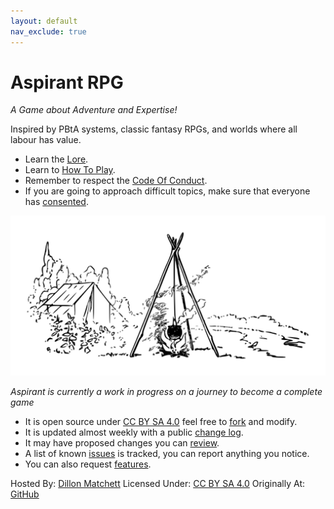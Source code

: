```yaml
---
layout: default
nav_exclude: true
---
```

# Aspirant RPG
*A Game about Adventure and Expertise!*

Inspired by PBtA systems, classic fantasy RPGs, and worlds where all labour has value.

* Learn the [Lore](Lore).
* Learn to [How To Play](How-To-Play).
* Remember to respect the [Code Of Conduct](https://github.com/bombasticSlacks/Aspirant/blob/main/CODE_OF_CONDUCT).
* If you are going to approach difficult topics, make sure that everyone has [consented](https://www.montecookgames.com/store/product/consent-in-gaming/).

![Campfire](Content/Campfire.svg)



*Aspirant is currently a work in progress on a journey to become a complete game*
* It is open source under [CC BY SA 4.0](https://github.com/bombasticSlacks/Aspirant/blob/main/LICENSE) feel free to [fork](https://github.com/bombasticSlacks/Aspirant/fork) and modify.
* It is updated almost weekly with a public [change log](https://github.com/bombasticSlacks/Aspirant/commits/main).
* It may have proposed changes you can [review](https://github.com/bombasticSlacks/Aspirant/pulls).
* A list of known [issues](https://github.com/bombasticSlacks/Aspirant/issues) is tracked, you can report anything you notice.
* You can also request [features](https://github.com/bombasticSlacks/Aspirant/issues/new/choose).


Hosted By: [Dillon Matchett](https://github.com/bombasticSlacks) Licensed Under: [CC BY SA 4.0](https://github.com/bombasticSlacks/Aspirant/blob/main/LICENSE) Originally At: [GitHub](https://github.com/bombasticSlacks/Aspirant) 
